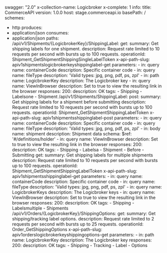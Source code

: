 swagger: "2.0"
x-collection-name: Logicbroker
x-complete: 1
info:
  title: CommerceAPI
  version: 1.0.0
host: stage.commerceapi.io
basePath: /
schemes:
- http
produces:
- application/json
consumes:
- application/json
paths:
  /api/v1/Shipments/{LogicbrokerKey}/ShippingLabel:
    get:
      summary: Get shipping labels for one shipment.
      description: Request rate limited to 10 requests per second with bursts up to
        100 requests.
      operationId: Shipment_GetShipmentShippingSingleLabelToken
      x-api-path-slug: apiv1shipmentslogicbrokerkeyshippinglabel-get
      parameters:
      - in: query
        name: containerCode
        description: Specific container code
      - in: query
        name: fileType
        description: 'Valid types: jpg, png, pdf, ps, zpl'
      - in: path
        name: LogicbrokerKey
        description: The Logicbroker key
      - in: query
        name: ViewInBrowser
        description: Set to true to view the resulting link in the browser
      responses:
        200:
          description: OK
      tags:
      - Shipping
      - Labelsone
      - Shipment
  /api/v1/Shipments/ShippingLabel:
    post:
      summary: Get shipping labels for a shipment before submitting
      description: Request rate limited to 10 requests per second with bursts up to
        100 requests.
      operationId: Shipment_GetShipmentShippingLabelToken
      x-api-path-slug: apiv1shipmentsshippinglabel-post
      parameters:
      - in: query
        name: containerCode
        description: Specific container code
      - in: query
        name: fileType
        description: 'Valid types: jpg, png, pdf, ps, zpl'
      - in: body
        name: shipment
        description: Shipment data
        schema:
          $ref: '#/definitions/holder'
      - in: query
        name: ViewInBrowser
        description: Set to true to view the resulting link in the browser
      responses:
        200:
          description: OK
      tags:
      - Shipping
      - Labelsa
      - Shipment
      - Before
      - Submitting
    get:
      summary: Get shipping labels for multiple shipments
      description: Request rate limited to 10 requests per second with bursts up to
        100 requests.
      operationId: Shipment_GetShipmentShippingLabelToken
      x-api-path-slug: apiv1shipmentsshippinglabel-get
      parameters:
      - in: query
        name: containerCode
        description: Specific container code
      - in: query
        name: fileType
        description: 'Valid types: jpg, png, pdf, ps, zpl'
      - in: query
        name: LogicbrokerKeys
        description: The Logicbroker keys
      - in: query
        name: ViewInBrowser
        description: Set to true to view the resulting link in the browser
      responses:
        200:
          description: OK
      tags:
      - Shipping
      - Labelsmultiple
      - Shipments
  /api/v1/Orders/{LogicbrokerKey}/ShippingOptions:
    get:
      summary: Get shipping/tracking label options.
      description: Request rate limited to 2 requests per second with bursts up to
        25 requests.
      operationId: Order_GetShippingOptions
      x-api-path-slug: apiv1orderslogicbrokerkeyshippingoptions-get
      parameters:
      - in: path
        name: LogicbrokerKey
        description: The Logicbroker key
      responses:
        200:
          description: OK
      tags:
      - Shipping
      - Tracking
      - Label
      - Options